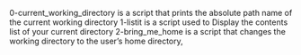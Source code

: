 0-current_working_directory is a script that prints the absolute path name of the current working directory
1-listit is a script used to Display the contents list of your current directory
2-bring_me_home is a script that changes the working directory to the user’s home directory,
